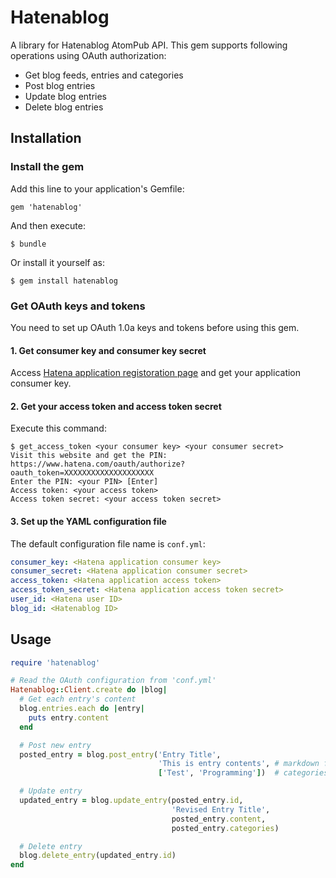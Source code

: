 # Hatenablog

A library for Hatenablog AtomPub API.
This gem supports following operations using OAuth authorization:

- Get blog feeds, entries and categories
- Post blog entries
- Update blog entries
- Delete blog entries

## Installation

### Install the gem

Add this line to your application's Gemfile:

    gem 'hatenablog'

And then execute:

    $ bundle

Or install it yourself as:

    $ gem install hatenablog

### Get OAuth keys and tokens

You need to set up OAuth 1.0a keys and tokens before using this gem.

#### 1. Get consumer key and consumer key secret

Access [Hatena application registoration page](http://developer.hatena.ne.jp/) and get your application consumer key.

#### 2. Get your access token and access token secret

Execute this command:

    $ get_access_token <your consumer key> <your consumer secret>
	Visit this website and get the PIN: https://www.hatena.com/oauth/authorize?oauth_token=XXXXXXXXXXXXXXXXXXXX
	Enter the PIN: <your PIN> [Enter]
	Access token: <your access token>
	Access token secret: <your access token secret>

#### 3. Set up the YAML configuration file

The default configuration file name is `conf.yml`:

```yml
consumer_key: <Hatena application consumer key>
consumer_secret: <Hatena application consumer secret>
access_token: <Hatena application access token>
access_token_secret: <Hatena application access token secret>
user_id: <Hatena user ID>
blog_id: <Hatenablog ID>
```

## Usage

```ruby
require 'hatenablog'

# Read the OAuth configuration from 'conf.yml'
Hatenablog::Client.create do |blog|
  # Get each entry's content
  blog.entries.each do |entry|
    puts entry.content
  end

  # Post new entry
  posted_entry = blog.post_entry('Entry Title',
                                 'This is entry contents', # markdown form
								 ['Test', 'Programming'])  # categories

  # Update entry
  updated_entry = blog.update_entry(posted_entry.id,
                                    'Revised Entry Title',
							        posted_entry.content,
							        posted_entry.categories)

  # Delete entry
  blog.delete_entry(updated_entry.id)
end
```
